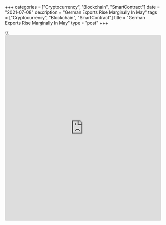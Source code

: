 +++
categories = ["Cryptocurrency", "Blockchain", "SmartContract"]
date = "2021-07-08"
description = "German Exports Rise Marginally In May"
tags = ["Cryptocurrency", "Blockchain", "SmartContract"]
title = "German Exports Rise Marginally In May"
type = "post"
+++

{{<iframe id="large-banner" src="https://www.bounty.group/#slide=7.0" width="100%" height="600" scrolling="no" style="border: 0px solid rgb(216, 221, 230); border-radius: 3px;">}}

Germany's exports expanded at a marginal pace in May, data from Destatis
revealed on Thursday.

Exports grew only 0.3 percent month-on-month in May, following a 0.2
percent rise in April. Economists had forecast an increase of 0.6
percent.

At the same time, imports advanced 3.4 percent, reversing a 1.4 percent
drop in the previous month. Exports were forecast to grow 0.4 percent.

As a result, the trade surplus fell to a seasonally adjusted EUR 12.6
billion from EUR 15.6 billion in the previous month. This was below the
expected level of EUR 15.4 billion.

On a yearly basis, exports surged 36.4 percent and imports climbed 32.6
percent in May.

Data showed that the current account surplus increased to EUR 13.1
billion from EUR 7.1 billion in the last year.

For comments and feedback [contact](https://www.playgroundfx.com/contact/): editorial@rtt[news](https://www.letsplayfx.com/blog/forex-news-website/).com

[Economic News][1]

 **What parts of the world are seeing the best (and worst) economic
performances lately? Click[here][2] to check out our [Econ Scorecard][2]
and find out! See up-to-the-moment [ranking](https://www.playgroundfx.com/blog/crypto-exchange-ranking/)s for the best and worst
performers in [GDP][3], [unemployment rate][4], [inflation][5] and much
more.**

   1. www.rtt[news](https://www.letsplayfx.com/blog/forex-news-website/).com/Content/EconomicNews.aspx
   2. www.rtt[news](https://www.letsplayfx.com/blog/forex-news-website/).com/economic-scorecard/world-rank/retail-sales/highest-performance.aspx
   3. www.rtt[news](https://www.letsplayfx.com/blog/forex-news-website/).com/economic-scorecard/world-rank/GDP/highest-performance.aspx
   4. www.rtt[news](https://www.letsplayfx.com/blog/forex-news-website/).com/economic-scorecard/world-rank/unemployment-rate/lowest-performance.aspx
   5. www.rtt[news](https://www.letsplayfx.com/blog/forex-news-website/).com/economic-scorecard/world-rank/CPI/highest-performance.aspx
